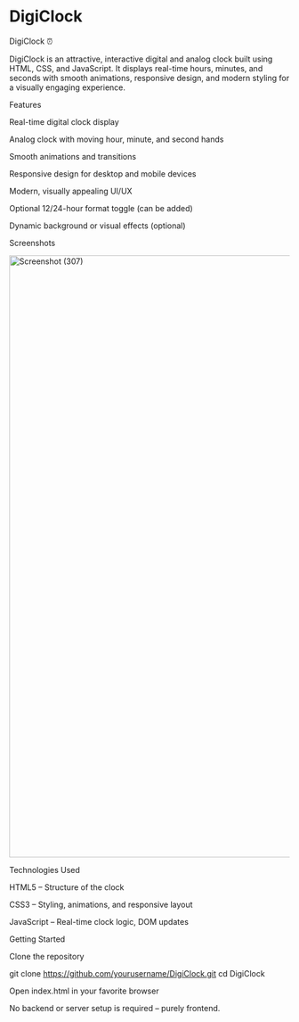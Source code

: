# DigiClock

DigiClock ⏰

DigiClock is an attractive, interactive digital and analog clock built using HTML, CSS, and JavaScript. It displays real-time hours, minutes, and seconds with smooth animations, responsive design, and modern styling for a visually engaging experience.

Features

Real-time digital clock display

Analog clock with moving hour, minute, and second hands

Smooth animations and transitions

Responsive design for desktop and mobile devices

Modern, visually appealing UI/UX

Optional 12/24-hour format toggle (can be added)

Dynamic background or visual effects (optional)

Screenshots

<img width="1920" height="1080" alt="Screenshot (307)" src="https://github.com/user-attachments/assets/37cb51aa-172b-455c-84e8-d80cf86a8a07" />



Technologies Used

HTML5 – Structure of the clock

CSS3 – Styling, animations, and responsive layout

JavaScript – Real-time clock logic, DOM updates

Getting Started

Clone the repository

git clone https://github.com/yourusername/DigiClock.git
cd DigiClock


Open index.html in your favorite browser

No backend or server setup is required – purely frontend.
